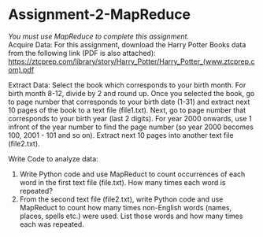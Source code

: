 # Assignment-2-MapReduce

_You must use MapReduce to complete this assignment._ <br>
Acquire Data:
For this assignment, download the Harry Potter Books data from the following link (PDF is also attached):
https://ztcprep.com/library/story/Harry_Potter/Harry_Potter_(www.ztcprep.com).pdf

Extract Data:
Select the book which corresponds to your birth month. For birth month 8-12, divide by 2 and round up.
Once you selected the book, go to page number that corresponds to your birth date (1-31) and extract next 10 pages of the book to a text file (file1.txt).
Next, go to page number that corresponds to your birth year (last 2 digits). For year 2000 onwards, use 1 infront of the year number to find the page number (so year 2000 becomes 100, 2001 - 101 and so on). Extract next 10 pages into another text file (file2.txt).

Write Code to analyze data:
1. Write Python code and use MapReduct to count occurrences of each word in the first text file (file.txt). How many times each word is repeated?
2. From the second text file (file2.txt), write Python code and use MapReduct to count how many times non-English words (names, places, spells etc.) were used. List those words and how many times each was repeated.

